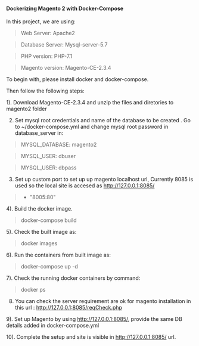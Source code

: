 #### Dockerizing Magento 2 with Docker-Compose

In this project, we are using:

> Web Server: Apache2

> Database Server: Mysql-server-5.7

> PHP version: PHP-7.1

> Magento version: Magento-CE-2.3.4

To begin with, please install docker and docker-compose. 

Then follow the following steps:

1). Download Magento-CE-2.3.4 and unzip the files and diretories to magento2 folder 


2) Set mysql root credentials and name of the database to be created . Go to ~/docker-compose.yml and change mysql root password in database_server in:

>  MYSQL_DATABASE: magento2

>  MYSQL_USER: dbuser

>  MYSQL_USER: dbpass

3) Set up custom port to set up up magento localhost url, Currently 8085 is used so the local site is accesed as http://127.0.0.1:8085/
>   - "8005:80"

4). Build the docker image.

> docker-compose build

5). Check the built image as:

> docker images

6). Run the containers from built image as:

> docker-compose up -d

7). Check the running docker containers by command:

> docker ps

8) You can check the server requirement are ok for magento installation in this url : http://127.0.0.1:8085/reqCheck.php

9). Set up Magento by using http://127.0.0.1:8085/, provide the same DB details added in docker-compose.yml

10). Complete the setup and site is visible in http://127.0.0.1:8085/ url.


